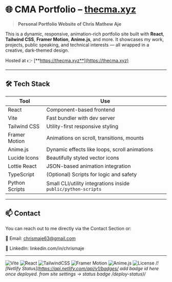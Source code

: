 # 🌐 CMA Portfolio – [thecma.xyz](https://thecma.xyz)

> **Personal Portfolio Website of Chris Mathew Aje**

This is a dynamic, responsive, animation-rich portfolio site built with **React**, **Tailwind CSS**, **Framer Motion**, **Anime.js**, and more. It showcases my work, projects, public speaking, and technical interests — all wrapped in a creative, dark-themed design.

Hosted at 👉 [**https://thecma.xyz**](https://thecma.xyz)

---

## 🛠️ Tech Stack

| Tool            | Use                                                                 |
|----------------|----------------------------------------------------------------------|
| React           | Component-based frontend                                             |
| Vite            | Fast bundler with dev server                                         |
| Tailwind CSS    | Utility-first responsive styling                                     |
| Framer Motion   | Animations on scroll, transitions, mounts                           |
| Anime.js        | Dynamic effects like loops, scroll animations                        |
| Lucide Icons    | Beautifully styled vector icons                                      |
| Lottie React    | JSON-based animation integration                                     |
| TypeScript      | (Optional) Scripts for logic and safety                              |
| Python Scripts  | Small CLI/utility integrations inside `public/python-scripts`       |

---

## 📫 Contact
You can reach out to me directly via the Contact Section or:

📧 Email: chrismaje63@gmail.com

🔗 LinkedIn: linkedin.com/in/chrismaje

---

![Vite](https://img.shields.io/badge/bundler-vite-646CFF?logo=vite&logoColor=white)
![React](https://img.shields.io/badge/framework-react-61DAFB?logo=react&logoColor=white)
![TailwindCSS](https://img.shields.io/badge/styling-tailwindcss-38B2AC?logo=tailwind-css&logoColor=white)
![Framer Motion](https://img.shields.io/badge/animations-framer--motion-black?logo=framer&logoColor=white)
![Anime.js](https://img.shields.io/badge/scroll-anime.js-FB3550?logo=javascript)
![License](https://img.shields.io/badge/license-Proprietary-red)
/*![Netlify Status](https://api.netlify.com/api/v1/badges/ add badge id here once deployed. from site settings -> status badge /deploy-status)*/